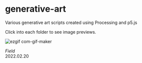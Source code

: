 # generative-art
Various generative art scripts created using Processing and p5.js

Click into each folder to see image previews.

![ezgif com-gif-maker](https://user-images.githubusercontent.com/10892740/156985686-c01c333b-ef1f-4789-981e-2aa4c245dede.gif)

*Field*<br/>
2022.02.20
